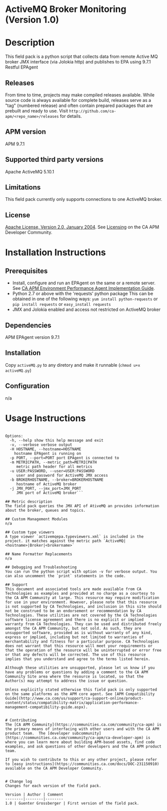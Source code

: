 # ActiveMQ Broker Monitoring (Version 1.0)


# Description
This field pack is a python script that collects data from remote Active MQ broker JMX interface (via Jolokia http) and publishes to EPA using 9.7.1 Restful EPAgent

## Releases
From time to time, projects may make compiled releases available.  While source code is always available for complete build, releases serve as a "tag" (numbered release) and often contain prepared packages that are prebuilt and ready to use.  Visit `http://github.com/ca-apm/<repo_name>/releases` for details.

## APM version
APM 9.7.1

## Supported third party versions
Apache ActiveMQ 5.10.1

## Limitations
This field pack currently only supports connections to one ActiveMQ broker.

## License
[Apache License, Version 2.0, January 2004](http://www.apache.org/licenses/). See [Licensing](https://communities.ca.com/docs/DOC-231150910#license) on the CA APM Developer Community.

# Installation Instructions

## Prerequisites
* Install, configure and run an EPAgent on the same or a remote server. See [CA APM Environment Performance Agent Implementation Guide](https://wiki.ca.com/display/APMDEVOPS97/CA+APM+Environment+Performance+Agent+Implementation+Guide).
* Python 2.7 or above with the 'requests' python package This can be obtained in one of the following ways: `yum install python-requests` or `pip install requests` or `easy_install requests`
* JMX and Jolokia enabled and access not restricted on ActiveMQ broker

## Dependencies
APM EPAgent version 9.7.1

## Installation
Copy `activeMQ.py` to any diretory and make it runnable (`chmod u+x activeMQ.py`)

## Configuration
n/a

# Usage Instructions
```Usage: activeMQ.py [options]

Options:
  -h, --help show this help message and exit
  -v, --verbose verbose output
  -H HOSTNAME, --hostname=HOSTNAME
    hostname EPAgent is running on
  -p PORT, --port=PORT port EPAgent is connected to
  -m METRICPATH, --metric_path=METRICPATH
     metric path header for all metrics
  -u USER:PASSWORD, --user=USER:PASSWORD
     user and password for ActiveMQ JMX access
  -b BROKERHOSTNAME, --broker=BROKERHOSTNAME
     hostname of ActiveMQ broker
  -j JMX_PORT, --jmx_port=JMX_PORT
     JMX port of ActiveMQ broker```

## Metric description
The field pack queries the JMX API of AtiveMQ an provides information about the broker, queues and topics.

## Custom Management Modules
n/a

## Custom type viewers
A type viewer `activemqepa.typeviewers.xml` is included in the project. it matches against the metric path `ActiveMQ|<hostname>|Broker|<brokername>`

## Name Formatter Replacements
n/a

## Debugging and Troubleshooting
You can run the python script with option -v for verbose output. You can also uncomment the `print` statements in the code.

## Support
This document and associated tools are made available from CA Technologies as examples and provided at no charge as a courtesy to the CA APM Community at large. This resource may require modification for use in your environment. However, please note that this resource is not supported by CA Technologies, and inclusion in this site should not be construed to be an endorsement or recommendation by CA Technologies. These utilities are not covered by the CA Technologies software license agreement and there is no explicit or implied warranty from CA Technologies. They can be used and distributed freely amongst the CA APM Community, but not sold. As such, they are unsupported software, provided as is without warranty of any kind, express or implied, including but not limited to warranties of merchantability and fitness for a particular purpose. CA Technologies does not warrant that this resource will meet your requirements or that the operation of the resource will be uninterrupted or error free or that any defects will be corrected. The use of this resource implies that you understand and agree to the terms listed herein.

Although these utilities are unsupported, please let us know if you have any problems or questions by adding a comment to the CA APM Community Site area where the resource is located, so that the Author(s) may attempt to address the issue or question.

Unless explicitly stated otherwise this field pack is only supported on the same platforms as the APM core agent. See [APM Compatibility Guide](http://www.ca.com/us/support/ca-support-online/product-content/status/compatibility-matrix/application-performance-management-compatibility-guide.aspx).


# Contributing
The [CA APM Community](https://communities.ca.com/community/ca-apm) is the primary means of interfacing with other users and with the CA APM product team.  The [developer subcommunity](https://communities.ca.com/community/ca-apm/ca-developer-apm) is where you can learn more about building APM-based assets, find code examples, and ask questions of other developers and the CA APM product team.

If you wish to contribute to this or any other project, please refer to [easy instructions](https://communities.ca.com/docs/DOC-231150910) available on the CA APM Developer Community.


# Change log
Changes for each version of the field pack.

Version | Author | Comment
--------|--------|--------
1.0 | Guenter Grossberger | First version of the field pack.
